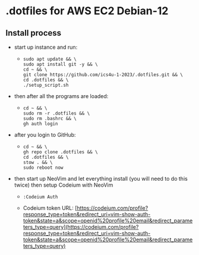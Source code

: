 # .dotfiles for AWS EC2 Debian-12

## Install process
- start up instance and run:
  - ```Shell
    sudo apt update && \
    sudo apt install git -y && \
    cd ~ && \
    git clone https://github.com/ics4u-1-2023/.dotfiles.git && \
    cd .dotfiles && \
    ./setup_script.sh
    ```
- then after all the programs are loaded:
  - ```Shell
    cd ~ && \
    sudo rm -r .dotfiles && \
    sudo rm .bashrc && \
    gh auth login
    ```
- after you login to GitHub:
  - ```Shell
    cd ~ && \
    gh repo clone .dotfiles && \
    cd .dotfiles && \
    stow . && \
    sudo reboot now
    ```
- then start up NeoVim and let everything install (you will need to do this twice) then setup Codeium with NeoVim
  - ```Shell
    :Codeium Auth
    ```
  - Codeium token URL: [https://codeium.com/profile?response_type=token&redirect_uri=vim-show-auth-token&state=a&scope=openid%20profile%20email&redirect_parameters_type=query](https://codeium.com/profile?response_type=token&redirect_uri=vim-show-auth-token&state=a&scope=openid%20profile%20email&redirect_parameters_type=query)
